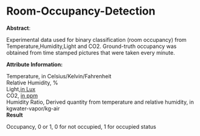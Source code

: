 # Room-Occupancy-Detection

<b>Abstract</b>:<p> Experimental data used for binary classification (room occupancy) from Temperature,Humidity,Light and CO2. Ground-truth occupancy was obtained from time stamped pictures that were taken every minute.</p>

<b>Attribute Information:</b>

Temperature, in Celsius/Kelvin/Fahrenheit <br>
Relative Humidity, % <br>
Light,<a href = "https://en.wikipedia.org/wiki/Lux">in Lux</a> <br>
CO2, <a href="https://en.wikipedia.org/wiki/Parts-per_notation">in ppm</a> <br>
Humidity Ratio, Derived quantity from temperature and relative humidity, in kgwater-vapor/kg-air <br>
<b> Result</b>
<p>Occupancy, 0 or 1, 0 for not occupied, 1 for occupied status</p>
